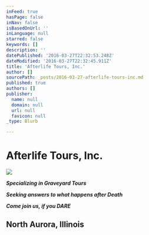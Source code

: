 ```yaml
---
inFeed: true
hasPage: false
inNav: false
isBasedOnUrl: ''
inLanguage: null
starred: false
keywords: []
description: ''
datePublished: '2016-03-27T22:32:53.248Z'
dateModified: '2016-03-27T22:32:45.911Z'
title: 'Afterlife Tours, Inc.'
author: []
sourcePath: _posts/2016-03-27-afterlife-tours-inc.md
published: true
authors: []
publisher:
  name: null
  domain: null
  url: null
  favicon: null
_type: Blurb

---
```

# Afterlife Tours, Inc.
![](https://s3-us-west-2.amazonaws.com/the-grid-img/p/3cec6bbc03cb743db7de5781b36cf45194633e53.jpg)

**_Specializing in Graveyard Tours_**

**_Seeking answers to what happens after Death_**

**_Come join us, if you DARE_**

## North Aurora, Illinois